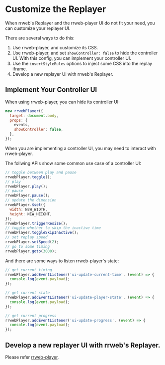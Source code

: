 # Customize the Replayer

When rrweb's Replayer and the rrweb-player UI do not fit your need, you can customize your replayer UI.

There are several ways to do this:

1. Use rrweb-player, and customize its CSS.
2. Use rrweb-player, and set `showController: false` to hide the controller UI. With this config, you can implement your controller UI.
3. Use the `insertStyleRules` options to inject some CSS into the replay iframe.
4. Develop a new replayer UI with rrweb's Replayer.

## Implement Your Controller UI

When using rrweb-player, you can hide its controller UI:

```js
new rrwebPlayer({
  target: document.body,
  props: {
    events,
    showController: false,
  },
});
```

When you are implementing a controller UI, you may need to interact with rrweb-player.

The follwing APIs show some common use case of a controller UI:

```js
// toggle between play and pause
rrwebPlayer.toggle();
// play
rrwebPlayer.play();
// pause
rrwebPlayer.pause();
// update the dimension
rrwebPlayer.$set({
  width: NEW_WIDTH,
  height: NEW_HEIGHT,
});
rrwebPlayer.triggerResize();
// toggle whether to skip the inactive time
rrwebPlayer.toggleSkipInactive();
// set replay speed
rrwebPlayer.setSpeed(2);
// go to some timing
rrwebPlayer.goto(3000);
```

And there are some ways to listen rrweb-player's state:

```js
// get current timing
rrwebPlayer.addEventListener('ui-update-current-time', (event) => {
  console.log(event.payload);
});

// get current state
rrwebPlayer.addEventListener('ui-update-player-state', (event) => {
  console.log(event.payload);
});

// get current progress
rrwebPlayer.addEventListener('ui-update-progress', (event) => {
  console.log(event.payload);
});
```

## Develop a new replayer UI with rrweb's Replayer.

Please refer [rrweb-player](https://github.com/rrweb-io/rrweb-player).
